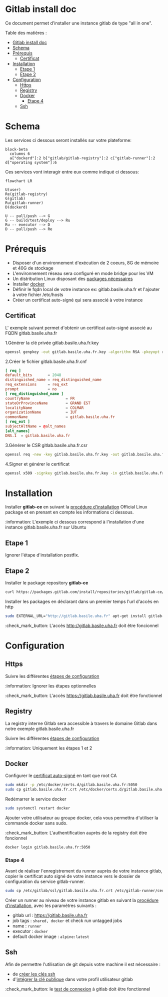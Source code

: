 
# Gitlab install doc

Ce document permet d'installer une instance gitlab de type "all in one".

Table des matières :

- [Gitlab install doc](#gitlab-install-doc)
- [Schema](#schema)
- [Prérequis](#prérequis)
  - [Certificat](#certificat)
- [Installation](#installation)
  - [Etape 1](#etape-1)
  - [Etape 2](#etape-2)
- [Configuration](#configuration)
  - [Https](#https)
  - [Registry](#registry)
  - [Docker](#docker)
    - [Etape 4](#etape-4)
  - [Ssh](#ssh)

# Schema

Les services ci dessous seront installés sur votre plateforme:

```mermaid
block-beta
  columns 6
  a["dockerd"]:2 b["gitlab/gitlab-registry"]:2 c["gitlab-runner"]:2 d["operating system"]:6
```

Ces services vont interagir entre eux comme indiqué ci dessous:

```mermaid
flowchart LR

U(user)
Re(gitlab-registry)
G(gitlab)
Ru(gitlab-runner)
D(dockerd)

U -- pull/push --> G
G -- build/test/deploy --> Ru
Ru -- executor --> D
D -- pull/push --> Re

```

# Prérequis

- Disposer d'un environnement d'exécution de 2 coeurs, 8G de mémoire et 40G de stockage
- L'environnement réseau sera configuré en mode bridge pour les VM
- Un distribution Linux disposant des [packages nécessaires](https://about.gitlab.com/install/)
- Installer [docker](https://docs.docker.com/engine/install/)
- Définir le fqdn local de votre instance ex: gitlab.basile.uha.fr et l'ajouter à votre fichier /etc/hosts
- Créer un certificat auto-signé qui sera associé à votre instance

## Certificat

L' exemple suivant permet d'obtenir un certificat auto-signé associé au FQDN gitlab.basile.uha.fr

1.Générer la clé privée gitlab.basile.uha.fr.key

```bash
openssl genpkey -out gitlab.basile.uha.fr.key -algorithm RSA -pkeyopt rsa_keygen_bits:2048
```

2.Créer le fichier gitlab.basile.uha.fr.cnf

```conf
[ req ]
default_bits       = 2048
distinguished_name = req_distinguished_name
req_extensions     = req_ext
prompt             = no
[ req_distinguished_name ]
countryName                = FR
stateOrProvinceName        = GRAND EST
localityName               = COLMAR
organizationName           = IUT
commonName                 = gitlab.basile.uha.fr
[ req_ext ]
subjectAltName = @alt_names
[alt_names]
DNS.1  = gitlab.basile.uha.fr
```

3.Générer le CSR gitlab.basile.uha.fr.csr

```bash
openssl req -new -key gitlab.basile.uha.fr.key -out gitlab.basile.uha.fr.csr -config gitlab.basile.uha.fr.cnf
```

4.Signer et générer le certificat

```bash
openssl x509 -signkey gitlab.basile.uha.fr.key -in gitlab.basile.uha.fr.csr -req -copy_extensions copyall -days 365 -out gitlab.basile.uha.fr.crt
```

# Installation

Installer **gitlab-ce** en suivant la [procédure d'installation](https://about.gitlab.com/install/) Official Linux package et en prenant en compte les informations ci dessous.

:information: L'exemple ci dessous correspond à l'installation d'une instance gitlab.basile.uha.fr sur Ubuntu

## Etape 1

Ignorer l'étape d'installation postfix.

## Etape 2

Installer le package repository **gitlab-ce**

```bash
curl https://packages.gitlab.com/install/repositories/gitlab/gitlab-ce/script.deb.sh | sudo bash
```

Installer les packages en déclarant dans un premier temps l'url d'accès en http

```bash
sudo EXTERNAL_URL="http://gitlab.basile.uha.fr" apt-get install gitlab-ce
```

:check_mark_button: L'accès http://gitlab.basile.uha.fr doit être foncionnel

# Configuration

## Https

Suivre les différentes [étapes de configuration](https://docs.gitlab.com/omnibus/settings/ssl/index.html#configure-https-manually)

:information: Ignorer les étapes optionnelles

:check_mark_button: L'accès https://gitlab.basile.uha.fr doit être fonctionnel

## Registry

La registry interne Gitlab sera accessible à travers le domaine Gitlab dans notre exemple gitlab.basile.uha.fr

Suivre les différentes [étapes de configuration](https://docs.gitlab.com/ee/administration/packages/container_registry.html#configure-container-registry-under-an-existing-gitlab-domain)

:information: Uniquement les étapes 1 et 2

## Docker

Configurer le [certificat auto-signé](Certificat) en tant que root CA

```bash
sudo mkdir -p /etc/docker/certs.d/gitlab.basile.uha.fr:5050
sudo cp gitlab.basile.uha.fr.crt /etc/docker/certs.d/gitlab.basile.uha.fr:5050/ca.crt
```

Redémarrer le service docker

```bash
sudo systemctl restart docker
```

Ajouter votre utilisateur au groupe docker, cela vous permettra d'utiliser la commande docker sans sudo.

:check_mark_button: L'authentification auprès de la registry doit être foncionnel

```bash
docker login gitlab.basile.uha.fr:5050
```

### Etape 4

Avant de réaliser l'enregistrement du runner auprès de votre instance gitlab, copier le certificat auto signé de votre instance vers le dossier de configuration du service gitlab-runner.

```bash
sudo cp /etc/gitlab/ssl/gitlab.basile.uha.fr.crt /etc/gitlab-runner/certs/gitlab.basile.uha.fr.crt
```

Créer un runner au niveau de votre instance gitlab en suivant la [procédure d'installation](https://docs.gitlab.com/ee/ci/runners/runners_scope.html#create-an-instance-runner-with-a-runner-authentication-token), avec les paramètres suivants :

- gitlab url : https://gitlab.basile.uha.fr
- job tags : ```shared, docker``` et check run untagged jobs
- name : ```runner```
- executor : ```docker```
- default docker image : ```alpine:latest```

## Ssh

Afin de permettre l'utilisation de git depuis votre machine il est nécessaire :

- de [créer les clés ssh](https://docs.gitlab.com/17.7/ee/user/ssh.html#generate-an-ssh-key-pair)
- d'[intégrer la clé publique](https://docs.gitlab.com/17.7/ee/user/ssh.html#add-an-ssh-key-to-your-gitlab-account) dans votre profil utilisateur gitlab

:check_mark_button: le [test de connexion](https://docs.gitlab.com/17.7/ee/user/ssh.html#verify-that-you-can-connect) à gitlab doit être fonctionnel
